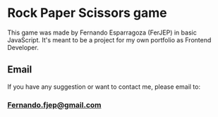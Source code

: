 # Rock Paper Scissors game

This game was made by Fernando Esparragoza (FerJEP) in basic JavaScript.
It's meant to be a project for my own portfolio as Frontend Developer.

## Email

If you have any suggestion or want to contact me, please email to:

### Fernando.fjep@gmail.com
